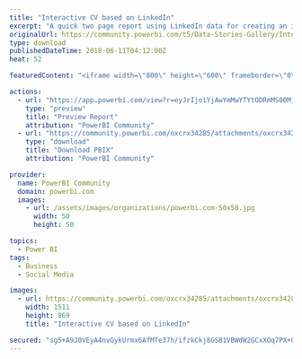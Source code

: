 ```yaml
---
title: "Interactive CV based on LinkedIn"
excerpt: "A quick two page report using LinkedIn data for creating an interactive CV including current/previous positions, skill ratings, recommendations and"
originalUrl: https://community.powerbi.com/t5/Data-Stories-Gallery/Interactive-CV-based-on-LinkedIn/m-p/436914
type: download
publishedDateTime: 2018-06-11T04:12:00Z
heat: 52

featuredContent: "<iframe width=\"800\" height=\"600\" frameborder=\"0\" src=\"https://app.powerbi.com/view?r=eyJrIjoiYjAwYmMwYTYtODRmMS00MjA5LThjNzYtOTNmNDczMTBkMDBjIiwidCI6ImZiM2Q5MWE5LWU4NzMtNGJlOC1hYTc1LTcxNDEzY2Y5ZDNjOCIsImMiOjh9\"></iframe>"

actions:
  - url: "https://app.powerbi.com/view?r=eyJrIjoiYjAwYmMwYTYtODRmMS00MjA5LThjNzYtOTNmNDczMTBkMDBjIiwidCI6ImZiM2Q5MWE5LWU4NzMtNGJlOC1hYTc1LTcxNDEzY2Y5ZDNjOCIsImMiOjh9"
    type: "preview"
    title: "Preview Report"
    attribution: "PowerBI Community"
  - url: "https://community.powerbi.com/oxcrx34285/attachments/oxcrx34285/DataStoriesGallery/1981/2/LinkedIn.pbix"
    type: "download"
    title: "Download PBIX"
    attribution: "PowerBI Community"

provider:
  name: PowerBI Community
  domain: powerbi.com
  images:
    - url: /assets/images/organizations/powerbi.com-50x50.jpg
      width: 50
      height: 50

topics:
  - Power BI
tags:
  - Business
  - Social Media

images:
  - url: https://community.powerbi.com/oxcrx34285/attachments/oxcrx34285/DataStoriesGallery/1981/1/pbi_linkedin.jpg
    width: 1511
    height: 869
    title: "Interactive CV based on LinkedIn"

secured: "sg5+A9J0VEyA4nvGykUrmx6AfMTe37h/ifzkCkj8GS81VBWdW2GCxXOq7PX+GrUwqbRDPrcmmdbbGkdRCCY27aJ3EOuikjig+r/JvuFUVUy/ANcs0a9l8KaA8oXYbI8ZP498flkcoeod5v46/8Ss6yu/uhMmgOmdI3xeds0BDUJdRONIwLfLq1DJ9WAcb2qJkG8K7rocUPhUpdG7sU7OCNzoP2EUPk8cYgnHbCC20rXOTrQrwHIaOqs3XKhOXCxs6d0JXxFnJ6dbl7veXy4stjUZmGjxWUYt3DT4y3H3uANJzCWrQ1EoBmrdAC9g+pJzjq3mwxi5J3c914j7fHmLyOyF2ozSbEpq2H86GYM1f1O/KzgP+g7U7PllnNbKwq0lJhl43C+QYulsmgZ/ZFUUWl/RbJK19GL9r7u2qkXauEY=;TN45qyqX6PyUPS1O3hrXEA=="
---
```


